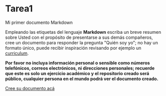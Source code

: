 # Tarea1
Mi primer documento Markdown

Empleando las etiquetas del lenguaje **Markdown** escriba un breve resumen sobre Usted con el propósito de presentarse a sus demás compañeros, cree un documento para responder la pregunta "Quién soy yo"; no hay un formato único, puede recibir inspiración revisando por ejemplo un [curriculum](https://www.modelos-de-curriculum.com/curriculum-academico/). 

**Por favor no incluya información personal o sensible como números telefónicos, correos electrónicos, ni direcciones personales; recuerde que este es solo un ejercicio académico y el repositorio creado será público, cualquier persona en el mundo podrá ver el documento creado.**

[Cree su documento acá](https://github.com/compbios/markdown-Fabian-Gil/blob/master/yo.md)
